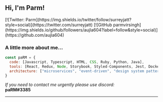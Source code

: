 <h2> Hi, I'm Parm! </h2>
[![Twitter: Parm](https://img.shields.io/twitter/follow/surreyjatt?style=social)](https://twitter.com/surreyjatt)
[![GitHub parmvirsingh](https://img.shields.io/github/followers/aujla604?label=follow&style=social)](https://github.com/aujla604)

### A little more about me...  

```javascript
const paRM = {
  code: [Javascript, Typescript, HTML, CSS, Ruby, Python, Java],
  tools: [React, Redux, Node, Storybook, Styled-Components, Jest, Docker],
  architecture: ["microservices", "event-driven", "design system pattern"],
}
```

<em>If you need to contact me urgently please use discord:</em><br><b>paRM#3385

---
